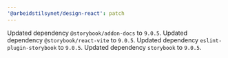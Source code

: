 ```yaml
---
'@arbeidstilsynet/design-react': patch
---
```


Updated dependency `@storybook/addon-docs` to `9.0.5`.
Updated dependency `@storybook/react-vite` to `9.0.5`.
Updated dependency `eslint-plugin-storybook` to `9.0.5`.
Updated dependency `storybook` to `9.0.5`.
